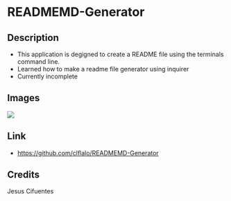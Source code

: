 # READMEMD-Generator

## Description

- This application is degigned to create a README file using the terminals command line.
- Learned how to make a readme file generator using inquirer
- Currently incomplete

## Images

![](2021-12-03-22-42-14.png)

## Link

- https://github.com/clflalo/READMEMD-Generator

## Credits

Jesus Cifuentes
